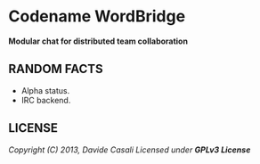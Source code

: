 Codename WordBridge
===================

**Modular chat for distributed team collaboration**



RANDOM FACTS
------------

* Alpha status.
* IRC backend.

LICENSE
-------

  _Copyright (C) 2013, Davide Casali_
  _Licensed under **GPLv3 License**_
